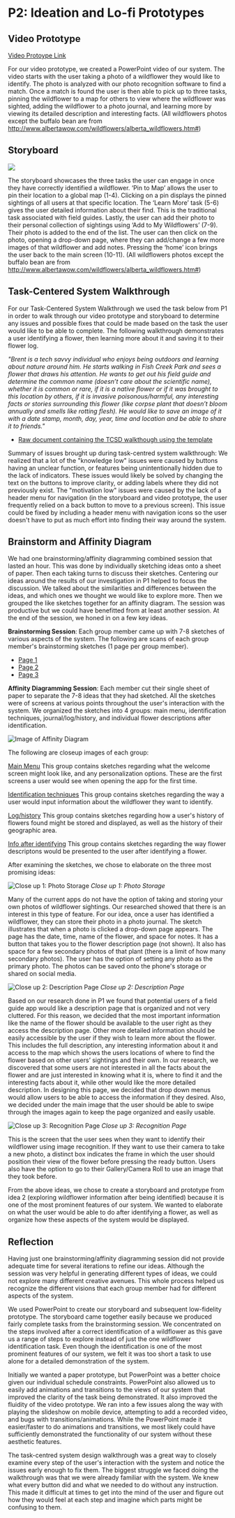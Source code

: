 # P2: Ideation and Lo-fi Prototypes

## Video Prototype

[](http://www.youtube.com/watch?v=RMINSD7MmT4)

[Video Protoype Link](https://youtu.be/hGRAoFOrvsY)

For our video prototype, we created a PowerPoint video of our system. The video starts with the user taking a photo of a wildflower they would like to identify. The photo is analyzed with our photo recognition software to find a match. Once a match is found the user is then able to pick up to three tasks, pinning the wildflower to a map for others to view where the wildflower was sighted, adding the wildflower to a photo journal, and learning more by viewing its detailed description and interesting facts. (All wildflowers photos except the buffalo bean are from http://www.albertawow.com/wildflowers/alberta_wildflowers.htm#)

## Storyboard

![](https://kowther.github.io/FieldGuide-481/storyboard.jpg)

The storyboard showcases the three tasks the user can engage in once they have correctly identified a wildflower. ‘Pin to Map’ allows the user to pin their location to a global map (1-4). Clicking on a pin displays the pinned sightings of all users at that specific location. The ‘Learn More’ task (5-6) gives the user detailed information about their find. This is the traditional task associated with field guides. Lastly, the user can add their photo to their personal collection of sightings using ‘Add to My Wildflowers’ (7-9). Their photo is added to the end of the list. The user can then click on the photo, opening a drop-down page, where they can add/change a few more images of that wildflower and add notes. Pressing the ‘home’ icon brings the user back to the main screen (10-11). (All wildflowers photos except the buffalo bean are from http://www.albertawow.com/wildflowers/alberta_wildflowers.htm#)

## Task-Centered System Walkthrough

For our Task-Centered System Walkthrough we used the task below from P1 in order to walk through our video prototype and storyboard to determine any issues and possible fixes that could be made based on the task the user would like to be able to complete. The following walkthrough demonstrates a user identifying a flower, then learning more about it and saving it to their flower log.

_"Brent is a tech savvy individual who enjoys being outdoors and learning about nature around him. He starts walking in Fish Creek Park and sees a flower that draws his attention. He wants to get out his field guide and determine the common name (doesn’t care about the scientific name), whether it is common or rare, if it is a native flower or if it was brought to this location by others, if it is invasive poisonous/harmful, any interesting facts or stories surrounding this flower (like corpse plant that doesn’t bloom annually and smells like rotting flesh). He would like to save an image of it with a date stamp, month, day, year, time and location and be able to share it to friends."_

* [Raw document containing the TCSD walkthough using the template](https://kowther.github.io/FieldGuide-481/tcsd_Finalv2.pdf)

Summary of issues brought up during task-centred system walkthrough: We realized that a lot of the "knowledge low" issues were caused by buttons having an unclear function, or features being unintentionally hidden due to the lack of indicators. These issues would likely be solved by changing the text on the buttons to improve clarity, or adding labels where they did not previously exist. The "motivation low" issues were caused by the lack of a header menu for navigation (in the storyboard and video prototype, the user frequently relied on a back button to move to a previous screen). This issue could be fixed by including a header menu with navigation icons so the user doesn't have to put as much effort into finding their way around the system.

## Brainstorm and Affinity Diagram

We had one brainstorming/affinity diagramming combined session that lasted an hour. This was done by individually sketching ideas onto a sheet of paper. Then each taking turns to discuss their sketches. Centering our ideas around the results of our investigation in P1 helped to focus the discussion. We talked about the similarities and differences between the ideas, and which ones we thought we would like to explore more. Then we grouped the like sketches together for an affinity diagram. The session was productive but we could have benefitted from at least another session. At the end of the session, we honed in on a few key ideas.

__Brainstorming Session__: Each group member came up with 7-8 sketches of various aspects of the system. The following are scans of each group member's brainstorming sketches (1 page per group member).

* [Page 1](https://kowther.github.io/FieldGuide-481/brainstorm_01.jpg)
* [Page 2](https://kowther.github.io/FieldGuide-481/brainstorm_02.jpg)
* [Page 3](https://kowther.github.io/FieldGuide-481/brainstorm_03.jpg)

__Affinity Diagramming Session__: Each member cut their single sheet of paper to separate the 7-8 ideas that they had sketched. All the sketches were of screens at various points throughout the user's interaction with the system. We organized the sketches into 4 groups: main menu, identification techniques, journal/log/history, and individual flower descriptions after identification.

![](https://kowther.github.io/FieldGuide-481/AffinityDiagram.jpg "Image of Affinity Diagram")

The following are closeup images of each group:

[Main Menu](https://kowther.github.io/FieldGuide-481/affinitygroup1.jpg) This group contains sketches regarding what the welcome screen might look like, and any personalization options. These are the first screens a user would see when opening the app for the first time.


[Identification techniques](https://kowther.github.io/FieldGuide-481/affinitygroup2.jpg) This group contains sketches regarding the way a user would input information about the wildflower they want to identify.


[Log/history](https://kowther.github.io/FieldGuide-481/affinitygroup3.jpg) This group contains sketches regarding how a user's history of flowers found might be stored and displayed, as well as the history of their geographic area.


[Info after identifying](https://kowther.github.io/FieldGuide-481/affinitygroup4.jpg) This group contains sketches regarding the way flower descriptons would be presented to the user after identifying a flower.


After examining the sketches, we chose to elaborate on the three most promising ideas:

![](https://kowther.github.io/FieldGuide-481/annotated_myflowers.png "Close up 1: Photo Storage")
_Close up 1: Photo Storage_

Many of the current apps do not have the option of taking and storing your own photos of wildflower sightings. Our researched showed that there is an interest in this type of feature. For our idea, once a user has identified a wildflower, they can store their photo in a photo journal. The sketch illustrates that when a photo is clicked a drop-down page appears. The page has the date, time, name of the flower, and space for notes. It has a button that takes you to the flower description page (not shown). It also has space for a few secondary photos of that plant (there is a limit of how many secondary photos). The user has the option of setting any photo as the primary photo. The photos can be saved onto the phone's storage or shared on social media. 

![](https://kowther.github.io/FieldGuide-481/descriptionannotationv2.png "Close up 2: Description Page")
_Close up 2: Description Page_

Based on our research done in P1 we found that potential users of a field guide app would like a description page that is organized and not very cluttered. For this reason, we decided that the most important information like the name of the flower should be available to the user right as they access the description page. Other more detailed information should be easily accessible by the user if they wish to learn more about the flower. This includes the full description, any interesting information about it and access to the map which shows the users locations of where to find the flower based on other users’ sightings and their own. In our research, we discovered that some users are not interested in all the facts about the flower and are just interested in knowing what it is, where to find it and the interesting facts about it, while other would like the more detailed description. In designing this page, we decided that drop down menus would allow users to be able to access the information if they desired. Also, we decided under the main image that the user should be able to swipe through the images again to keep the page organized and easily usable.

![](https://kowther.github.io/FieldGuide-481/annotate_recognition.png "Close up 3: Recognition Page")
_Close up 3: Recognition Page_

This is the screen that the user sees when they want to identify their wildflower using image recognition. If they want to use their camera to take a new photo, a distinct box indicates the frame in which the user should position their view of the flower before pressing the ready button. Users also have the option to go to their Gallery/Camera Roll to use an image that they took before.

From the above ideas, we chose to create a storyboard and prototype from idea 2 (exploring wildflower information after being identified) because it is one of the most prominent features of our system. We wanted to elaborate on what the user would be able to do after identifying a flower, as well as organize how these aspects of the system would be displayed.

## Reflection

Having just one brainstorming/affinity diagramming session did not provide adequate time for several iterations to refine our ideas. Although the session was very helpful in generating different types of ideas, we could not explore many different creative avenues. This whole process helped us recognize the different visions that each group member had for different aspects of the system. 

We used PowerPoint to create our storyboard and subsequent low-fidelity prototype. The storyboard came together easily because we produced fairly complete tasks from the brainstorming session. We concentrated on the steps involved after a correct identification of a wildflower as this gave us a range of steps to explore instead of just the one wildflower identification task. Even though the identification is one of the most prominent features of our system, we felt it was too short a task to use alone for a detailed demonstration of the system.

Initially we wanted a paper prototype, but PowerPoint was a better choice given our individual schedule constraints. PowerPoint also allowed us to easily add animations and transitions to the views of our system that improved the clarity of the task being demonstrated. It also improved the fluidity of the video prototype. We ran into a few issues along the way with playing the slideshow on mobile device, attempting to add a recorded video, and bugs with transitions/animations. While the PowerPoint made it easier/faster to do animations and transitions, we most likely could have sufficiently demonstrated the functionality of our system without these aesthetic features.

The task-centred system design walkthrough was a great way to closely examine every step of the user's interaction with the system and notice the issues early enough to fix them. The biggest struggle we faced doing the walkthrough was that we were already familiar with the system. We knew what every button did and what we needed to do without any instruction. This made it difficult at times to get into the mind of the user and figure out how they would feel at each step and imagine which parts might be confusing to them.

